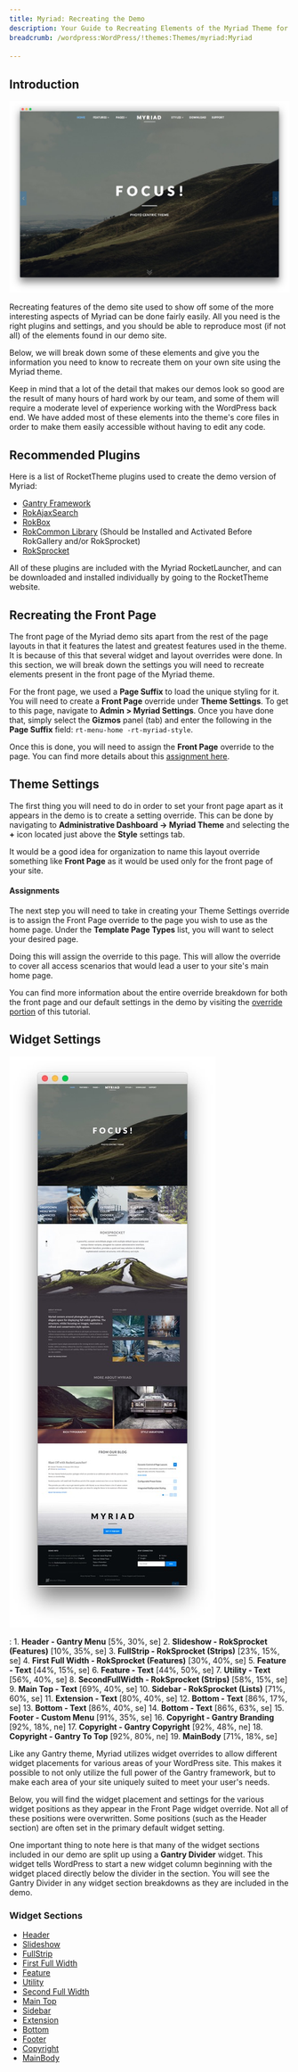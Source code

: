 ```yaml
---
title: Myriad: Recreating the Demo
description: Your Guide to Recreating Elements of the Myriad Theme for WordPress
breadcrumb: /wordpress:WordPress/!themes:Themes/myriad:Myriad

---
```


Introduction
-----

![Myriad](assets/myriad.jpeg)

Recreating features of the demo site used to show off some of the more interesting aspects of Myriad can be done fairly easily. All you need is the right plugins and settings, and you should be able to reproduce most (if not all) of the elements found in our demo site.

Below, we will break down some of these elements and give you the information you need to know to recreate them on your own site using the Myriad theme.

Keep in mind that a lot of the detail that makes our demos look so good are the result of many hours of hard work by our team, and some of them will require a moderate level of experience working with the WordPress back end. We have added most of these elements into the theme's core files in order to make them easily accessible without having to edit any code.

Recommended Plugins
-----

Here is a list of RocketTheme plugins used to create the demo version of Myriad:

* [Gantry Framework](http://gantry-framework.org/download)
* [RokAjaxSearch](http://www.rockettheme.com/wordpress/plugins/rokajaxsearch)
* [RokBox](http://www.rockettheme.com/wordpress/plugins/rokbox)
* [RokCommon Library](http://www.rockettheme.com/wordpress/plugins/rokutilities) (Should be Installed and Activated Before RokGallery and/or RokSprocket)
* [RokSprocket](../../plugins/roksprocket/)

All of these plugins are included with the Myriad RocketLauncher, and can be downloaded and installed individually by going to the RocketTheme website.

Recreating the Front Page
-----

The front page of the Myriad demo sits apart from the rest of the page layouts in that it features the latest and greatest features used in the theme. It is because of this that several widget and layout overrides were done. In this section, we will break down the settings you will need to recreate elements present in the front page of the Myriad theme.

For the front page, we used a **Page Suffix** to load the unique styling for it. You will need to create a **Front Page** override under **Theme Settings**. To get to this page, navigate to **Admin > Myriad Settings**. Once you have done that, simply select the **Gizmos** panel (tab) and enter the following in the **Page Suffix** field: `rt-menu-home -rt-myriad-style`. 

Once this is done, you will need to assign the **Front Page** override to the page. You can find more details about this [assignment here](demo_override.md#assignments).

Theme Settings
-----

The first thing you will need to do in order to set your front page apart as it appears in the demo is to create a setting override. This can be done by navigating to **Administrative Dashboard -> Myriad Theme** and selecting the **+** icon located just above the **Style** settings tab.

It would be a good idea for organization to name this layout override something like **Front Page** as it would be used only for the front page of your site.

#### Assignments

The next step you will need to take in creating your Theme Settings override is to assign the Front Page override to the page you wish to use as the home page. Under the **Template Page Types** list, you will want to select your desired page.

Doing this will assign the override to this page. This will allow the override to cover all access scenarios that would lead a user to your site's main home page.

You can find more information about the entire override breakdown for both the front page and our default settings in the demo by visiting the [override portion](demo_override.md) of this tutorial.

Widget Settings
-----

![Theme](assets/myriad2.jpeg)

:   1. **Header - Gantry Menu** [5%, 30%, se]
    2. **Slideshow - RokSprocket (Features)** [10%, 35%, se]
    3. **FullStrip - RokSprocket (Strips)**  [23%, 15%, se]
    4. **First Full Width - RokSprocket (Features)**  [30%, 40%, se]
    5. **Feature - Text**  [44%, 15%, se]
    6. **Feature - Text**  [44%, 50%, se]
    7. **Utility - Text**  [56%, 40%, se]
    8. **SecondFullWidth - RokSprocket (Strips)**  [58%, 15%, se]
    9. **Main Top - Text** [69%, 40%, se]
    10. **Sidebar - RokSprocket (Lists)** [71%, 60%, se]
    11. **Extension - Text** [80%, 40%, se]
    12. **Bottom - Text** [86%, 17%, se]
    13. **Bottom - Text** [86%, 40%, se]
    14. **Bottom - Text** [86%, 63%, se]
    15. **Footer - Custom Menu** [91%, 35%, se]
    16. **Copyright - Gantry Branding** [92%, 18%, ne]
    17. **Copyright - Gantry Copyright** [92%, 48%, ne]
    18. **Copyright - Gantry To Top** [92%, 80%, ne]
    19. **MainBody** [71%, 18%, se]

Like any Gantry theme, Myriad utilizes widget overrides to allow different widget placements for various areas of your WordPress site. This makes it possible to not only utilize the full power of the Gantry framework, but to make each area of your site uniquely suited to meet your user's needs.

Below, you will find the widget placement and settings for the various widget positions as they appear in the Front Page widget override. Not all of these positions were overwritten. Some positions (such as the Header section) are often set in the primary default widget setting.

One important thing to note here is that many of the widget sections included in our demo are split up using a **Gantry Divider** widget. This widget tells WordPress to start a new widget column beginning with the widget placed directly below the divider in the section. You will see the Gantry Divider in any widget section breakdowns as they are included in the demo.

### Widget Sections

* [Header](demo_header.md)
* [Slideshow](demo_slideshow.md)
* [FullStrip](demo_fullstrip.md)
* [First Full Width](demo_firstfullwidth.md)
* [Feature](demo_feature.md)
* [Utility](demo_utility.md)
* [Second Full Width](demo_secondfullwidth.md)
* [Main Top](demo_maintop.md)
* [Sidebar](demo_sidebar.md)
* [Extension](demo_extension.md)
* [Bottom](demo_bottom.md)
* [Footer](demo_footer.md)
* [Copyright](demo_copyright.md)
* [MainBody](demo_mainbody)
